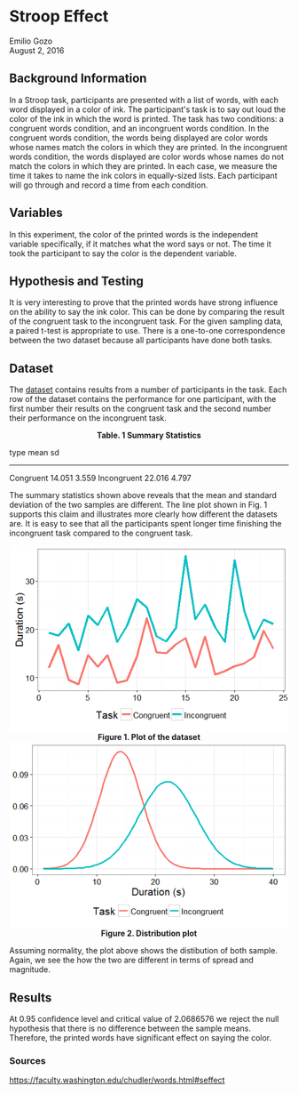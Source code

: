 # Stroop Effect
Emilio Gozo  
August 2, 2016  



## Background Information

In a Stroop task, participants are presented with a list of words, with each word displayed in a color of ink. The participant's task is to say out loud the color of the ink in which the word is printed. The task has two conditions: a congruent words condition, and an incongruent words condition. In the congruent words condition, the words being displayed are color words whose names match the colors in which they are printed. In the incongruent words condition, the words displayed are color words whose names do not match the colors in which they are printed. In each case, we measure the time it takes to name the ink colors in equally-sized lists. Each participant will go through and record a time from each condition.

## Variables
In this experiment, the color of the printed words is the independent variable specifically, if it matches what the word says or not. The time it took the participant to say the color is the dependent variable.

## Hypothesis and Testing
It is very interesting to prove that the printed words have strong influence on the ability to say the ink color. This can be done by comparing the result of the congruent task to the incongruent task. For the given sampling data, a paired t-test is appropriate to use. There is a one-to-one correspondence between the two dataset because all participants have done both tasks.

## Dataset

The [dataset](https://www.google.com/url?q=https://drive.google.com/file/d/0B9Yf01UaIbUgQXpYb2NhZ29yX1U/view?usp%3Dsharing&sa=D&ust=1470121605931000&usg=AFQjCNGXGWmDkxvFjhd4PGaEq_Txhec2lw) contains results from a number of participants in the task. Each row of the dataset contains the performance for one participant, with the first number their results on the congruent task and the second number their performance on the incongruent task.

<center><b>Table. 1 Summary Statistics</b></center>

type             mean      sd
------------  -------  ------
Congruent      14.051   3.559
Incongruent    22.016   4.797

The summary statistics shown above reveals that the mean and standard deviation of the two samples are different. The line plot shown in Fig. 1 supports this claim and illustrates more clearly how different the datasets are. It is easy to see that all the participants spent longer time finishing the incongruent task compared to the congruent task.

<img src="StroopEffect_files/figure-html/plot1-1.png" style="display: block; margin: auto;" />
<center><b>Figure 1. Plot of the dataset</b></center>

<img src="StroopEffect_files/figure-html/plot2-1.png" style="display: block; margin: auto;" />
<center><b>Figure 2. Distribution plot</b></center>

Assuming normality, the plot above shows the distibution of both sample. Again, we see the how the two are different in terms of spread and magnitude.

## Results


At 0.95 confidence level and critical value of 2.0686576 we reject the null hypothesis that there is no difference between the sample means. Therefore, the printed words have significant effect on saying the color.


### Sources
https://faculty.washington.edu/chudler/words.html#seffect
